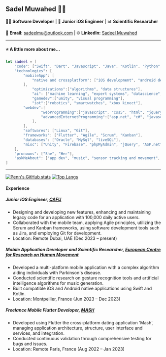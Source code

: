 ## Sadel Muwahed 👩‍💻

👩‍💻 **Software Developer** | 📱 **Junior iOS Engineer** | 📊 **Scientific Researcher**

📧 **Email:** sadeelmu@outlook.com | 🌐 **LinkedIn:** [Sadeel Muwahed](https://www.linkedin.com/in/sadeel-muwahed/) 

---

#### ⭐ A little more about me...  

```swift
let sadeel = [
    "code": ["Swift", "Dart", "Javascript", "Java", "Kotlin", "Python", "SQL", "C#", "C++", "C"],
    "technologies": [
        "mobileApp": [
            "native and crossplatform": ["iOS development", "android development", "flutter"],
        ],
            "optimizations":["algorithms", "data structures"],
            "ai": ["machine learning", "expert systems", "datascience", "predictive algorithms"],
            "gamedev":["unity", "visual programming"],
            "iot":["robotics", "smartwatches", "xbox kinect"],
        "webdev":[
                "webProgramming":["javascript", "css5", "html", "jquery", "phpMyAdmin"],
                "advancedInternetProgramming":["asp.net", "c#", "javascript", "html", "css"]
            ],
        ],
        "softwares": ["Linux", "Git"],
        "frameworks": ["Flutter", "Agile", "Scrum", "Kanban"],
        "databases": ["Oracle", "MySql", "liveSQL"],
        "misc": ["Unity", "Firebase", "phpMyAdmin", "jQuery", "ASP.net"]
    ],
    "pronouns": ["She", "Her"],
    "askMeAbout": ["app dev", "music", "sensor tracking and movement", "web dev", "tech", "muay thai", "fractals", "tetris"]
]
```

---
[![Penn's GitHub stats](https://github-readme-stats.vercel.app/api?username=sadeelmu&count_private=true&hide_title=true&show_icons=true&hide_border=true&theme=nightowl&bg_color=161B22)](https://github.com/sadeelmu/sadeelmu)
[![Top Langs](https://github-readme-stats.vercel.app/api/top-langs/?username=sadeelmu&layout=compact&theme=vision-friendly-dark)](https://github.com/anuraghazra/github-readme-stats)


#### Experience

##### Junior iOS Engineer, [CAFU](https://www.cafu.com/)
- Designing and developing new features, enhancing and maintaining legacy code for an application with 100,000 daily active users.
- Collaborated with the mobile team, applying Agile principles, utilizing the Scrum and Kanban frameworks, using software development tools such as Jira, and employing Git for development.
- Location: Remote Dubai, UAE (Dec 2023 – present)

##### Mobile Application Developer and Scientific Researcher, [European Centre for Research on Human Movement](https://dhm.euromov.eu/)
- Developed a multi-platform mobile application with a complex algorithm aiding individuals with Parkinson's disease.
- Conducted scientific research on gesture recognition tools and artificial intelligence algorithms for music generation.
- Built compatible iOS and Android native applications using Swift and Kotlin.
- Location: Montpellier, France (Jun 2023 – Dec 2023)

##### Freelance Mobile Flutter Developer, [MASH](https://github.com/sadeelmu/mashproject)
- Developed using Flutter the cross-platform dating application 'Mash', managing application architecture, structure, user interface and services, and integration.
- Conducted continuous validation through comprehensive testing for bugs and issues.
- Location: Remote Paris, France (Aug 2022 – Jan 2023)
